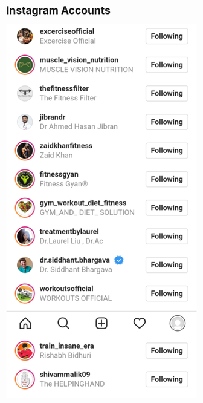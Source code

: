 # Instagram Accounts

[]()

![nse-1816423836015472274-Screenshot 2022-03-135451198109440915188.png.png](Instagram%20Accounts%20fef7f3b9fed847f0a57e428d4114b510/nse-1816423836015472274-Screenshot_2022-03-135451198109440915188.png.png)